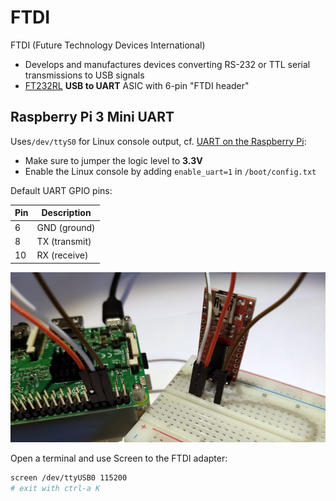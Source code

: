 # FTDI

FTDI (Future Technology Devices International) 

* Develops and manufactures devices converting RS-232 or TTL serial transmissions to USB signals
* [FT232RL][02] **USB to UART** ASIC with 6-pin "FTDI header"


## Raspberry Pi 3 Mini UART

Uses`/dev/ttyS0` for Linux console output, cf. [UART on the Raspberry Pi][01]:

* Make sure to jumper the logic level to **3.3V** 
* Enable the Linux console by adding `enable_uart=1` in `/boot/config.txt`

Default UART GPIO pins:

Pin | Description
----|------------
6   | GND (ground)
8   | TX (transmit)
10  | RX (receive)

![ftdi](ftdi.jpg)

Open a terminal and use Screen to the FTDI adapter:

```bash
screen /dev/ttyUSB0 115200
# exit with ctrl-a K
```

[01]: https://www.raspberrypi.org/documentation/configuration/uart.md
[02]: https://www.ftdichip.com/Products/ICs/FT232R.htm
